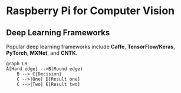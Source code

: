 # Raspberry Pi for Computer Vision

## Deep Learning Frameworks

Popular deep learning frameworks include **Caffe**, **TensorFlow/Keras**, 
**PyTorch**, **MXNet**, and **CNTK**.

```mermaid
graph LR
A[Hard edge] -->B(Round edge)
    B --> C{Decision}
    C -->|One| D[Result one]
    C -->|Two| E[Result two]
```
